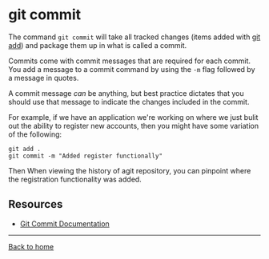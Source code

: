 # git commit 

The command `git commit` will take all tracked changes (items added with [git add](./Add.md)) and package them up in what is called a commit. 

Commits come with commit messages that are required for each commit. You add a message to a commit command by using the `-m` flag followed by a message in quotes. 

A commit message _can_ be anything, but best practice dictates that you should use that message to indicate the changes included in the commit.

For example, if we have an application we're working on where we just bulit out the ability to register new accounts, then you might have some variation of the following:

```
git add .
git commit -m "Added register functionally" 
```

Then When viewing the history of agit repository, you can pinpoint where the registration functionality was added. 

## Resources

- [Git Commit Documentation](https://git-scm.com/docs/git-commit)

---

[Back to home](../README.md)
